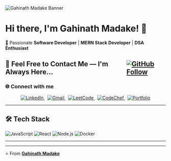 <div style="width:100%;">
  <img src="https://res.cloudinary.com/dtimielwr/image/upload/v1749971045/Professional%20Doc/Github_Cover_eo7roc.png" alt="Gahinath Madake Banner" />
<div>
  
# Hi there, I'm Gahinath Madake! 👋

🚀 Passionate **Software Developer** | **MERN Stack Developer** | **DSA Enthusiast**  


<h2 style="display: flex; align-items: center; gap: 10px;">
  🤝 Feel Free to Contact Me — I'm Always Here... 
  <a href="https://github.com/GahinathMadake" target="_blank">
    <img src="https://img.shields.io/badge/Follow-Github-black?style=for-the-badge&logo=github" alt="GitHub Follow" style="vertical-align: middle;" />
  </a>
</h2>


### 🌐 Connect with me
<p align="center">
  <a href="https://www.linkedin.com/in/gahinath-madake-28517b2a1/" target="_blank">
    <img src="https://img.shields.io/badge/LinkedIn-Gahinath_Madake-blue?style=flat-square&logo=linkedin" alt="LinkedIn" />
  </a>
  &nbsp;
  <a href="mailto:gahinathmadake@gmail.com" target="_blank">
    <img src="https://img.shields.io/badge/Gmail-gahinathmadake@gmail.com-D14836?style=flat-square&logo=gmail&logoColor=white" alt="Gmail" />
  </a>
  &nbsp;
  <a href="https://leetcode.com/u/gahinathmadake09/" target="_blank">
    <img src="https://img.shields.io/badge/LeetCode-gahinathmadake09-FFA116?style=flat-square&logo=leetcode&logoColor=black" alt="LeetCode" />
  </a>
  &nbsp;
  <a href="https://www.codechef.com/users/gahinathm09/" target="_blank">
    <img src="https://img.shields.io/badge/CodeChef-gahinathm09-5B4638?style=flat-square&logo=codechef&logoColor=white" alt="CodeChef" />
  </a>
  &nbsp;
  <a href="https://gahinathmadake.github.io/MyPortfolio.github.io/" target="_blank">
    <img src="https://img.shields.io/badge/Portfolio-🌐_Visit-blue?style=flat-square&logo=internet-explorer&logoColor=white" alt="Portfolio" />
  </a>
</p>

---

## 🛠️ Tech Stack

![JavaScript](https://img.shields.io/badge/-JavaScript-F7DF1E?style=flat&logo=javascript&logoColor=black)
![React](https://img.shields.io/badge/-React-61DAFB?style=flat&logo=react&logoColor=black)
![Node.js](https://img.shields.io/badge/-Node.js-339933?style=flat&logo=node.js&logoColor=white)
![Docker](https://img.shields.io/badge/-Docker-2496ED?style=flat&logo=docker&logoColor=white)

---
---

⭐ From **[Gahinath Madake](https://github.com/GahinathMadake)**
